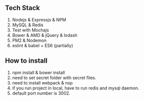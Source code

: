 ## Tech Stack
1. Nodejs & Expressjs & NPM
2. MySQL & Redis
3. Test with Mochajs
4. Bower & AMD & jQuery & lodash
5. PM2 & Nodemon
6. eslint & babel + ES6 (partially)

## How to install
1. npm install & bower install
2. need to set secret folder with secret files.
3. need to install webpack & nsp
4. if you run project in local, have to run redis and mysql daemon.
5. default port number is 3002.
